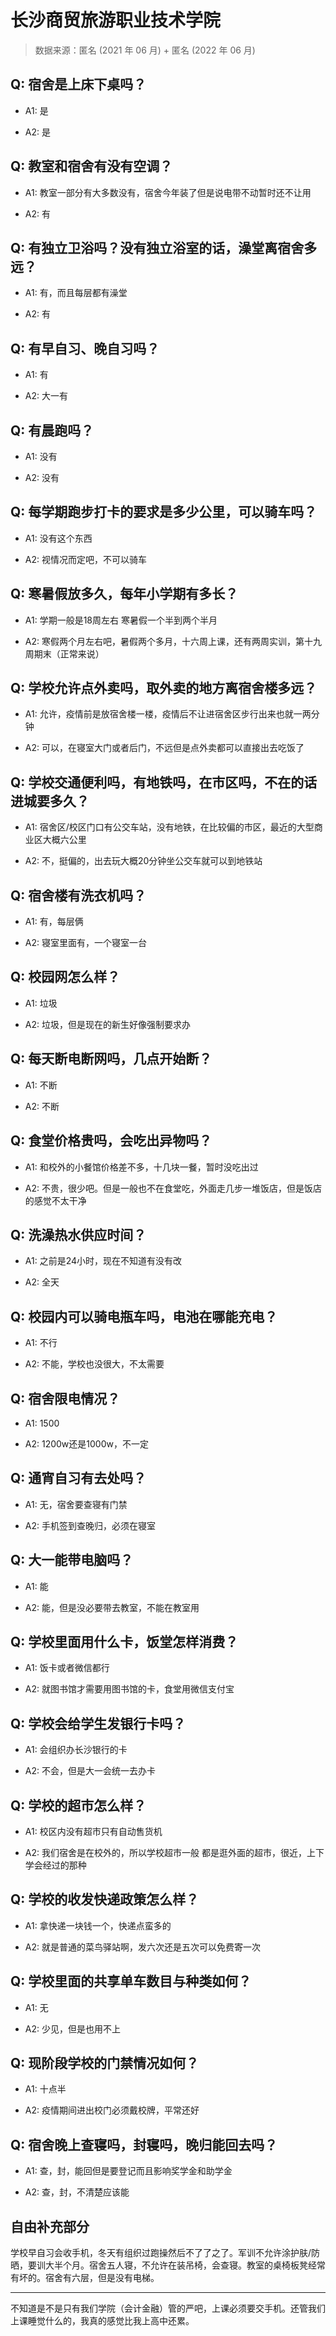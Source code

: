 # 长沙商贸旅游职业技术学院

> 数据来源：匿名 (2021 年 06 月) + 匿名 (2022 年 06 月)

## Q: 宿舍是上床下桌吗？

- A1: 是

- A2: 是

## Q: 教室和宿舍有没有空调？

- A1: 教室一部分有大多数没有，宿舍今年装了但是说电带不动暂时还不让用

- A2: 有

## Q: 有独立卫浴吗？没有独立浴室的话，澡堂离宿舍多远？

- A1: 有，而且每层都有澡堂

- A2: 有

## Q: 有早自习、晚自习吗？

- A1: 有

- A2: 大一有

## Q: 有晨跑吗？

- A1: 没有

- A2: 没有

## Q: 每学期跑步打卡的要求是多少公里，可以骑车吗？

- A1: 没有这个东西

- A2: 视情况而定吧，不可以骑车

## Q: 寒暑假放多久，每年小学期有多长？

- A1: 学期一般是18周左右 寒暑假一个半到两个半月

- A2: 寒假两个月左右吧，暑假两个多月，十六周上课，还有两周实训，第十九周期末（正常来说）

## Q: 学校允许点外卖吗，取外卖的地方离宿舍楼多远？

- A1: 允许，疫情前是放宿舍楼一楼，疫情后不让进宿舍区步行出来也就一两分钟

- A2: 可以，在寝室大门或者后门，不远但是点外卖都可以直接出去吃饭了

## Q: 学校交通便利吗，有地铁吗，在市区吗，不在的话进城要多久？

- A1: 宿舍区/校区门口有公交车站，没有地铁，在比较偏的市区，最近的大型商业区大概六公里

- A2: 不，挺偏的，出去玩大概20分钟坐公交车就可以到地铁站

## Q: 宿舍楼有洗衣机吗？

- A1: 有，每层俩

- A2: 寝室里面有，一个寝室一台

## Q: 校园网怎么样？

- A1: 垃圾

- A2: 垃圾，但是现在的新生好像强制要求办

## Q: 每天断电断网吗，几点开始断？

- A1: 不断

- A2: 不断

## Q: 食堂价格贵吗，会吃出异物吗？

- A1: 和校外的小餐馆价格差不多，十几块一餐，暂时没吃出过

- A2: 不贵，很少吧。但是一般也不在食堂吃，外面走几步一堆饭店，但是饭店的感觉不太干净

## Q: 洗澡热水供应时间？

- A1: 之前是24小时，现在不知道有没有改

- A2: 全天

## Q: 校园内可以骑电瓶车吗，电池在哪能充电？

- A1: 不行

- A2: 不能，学校也没很大，不太需要

## Q: 宿舍限电情况？

- A1: 1500

- A2: 1200w还是1000w，不一定

## Q: 通宵自习有去处吗？

- A1: 无，宿舍要查寝有门禁

- A2: 手机签到查晚归，必须在寝室

## Q: 大一能带电脑吗？

- A1: 能

- A2: 能，但是没必要带去教室，不能在教室用

## Q: 学校里面用什么卡，饭堂怎样消费？

- A1: 饭卡或者微信都行

- A2: 就图书馆才需要用图书馆的卡，食堂用微信支付宝

## Q: 学校会给学生发银行卡吗？

- A1: 会组织办长沙银行的卡

- A2: 不会，但是大一会统一去办卡

## Q: 学校的超市怎么样？

- A1: 校区内没有超市只有自动售货机

- A2: 我们宿舍是在校外的，所以学校超市一般 都是逛外面的超市，很近，上下学会经过的那种

## Q: 学校的收发快递政策怎么样？

- A1: 拿快递一块钱一个，快递点蛮多的

- A2: 就是普通的菜鸟驿站啊，发六次还是五次可以免费寄一次

## Q: 学校里面的共享单车数目与种类如何？

- A1: 无

- A2: 少见，但是也用不上

## Q: 现阶段学校的门禁情况如何？

- A1: 十点半

- A2: 疫情期间进出校门必须戴校牌，平常还好

## Q: 宿舍晚上查寝吗，封寝吗，晚归能回去吗？

- A1: 查，封，能回但是要登记而且影响奖学金和助学金

- A2: 查，封，不清楚应该能

## 自由补充部分

学校早自习会收手机，冬天有组织过跑操然后不了了之了。军训不允许涂护肤/防晒，要训大半个月。宿舍五人寝，不允许在装吊椅，会查寝。教室的桌椅板凳经常有坏的。宿舍有六层，但是没有电梯。

***

不知道是不是只有我们学院（会计金融）管的严吧，上课必须要交手机。还管我们上课睡觉什么的，我真的感觉比我上高中还累。